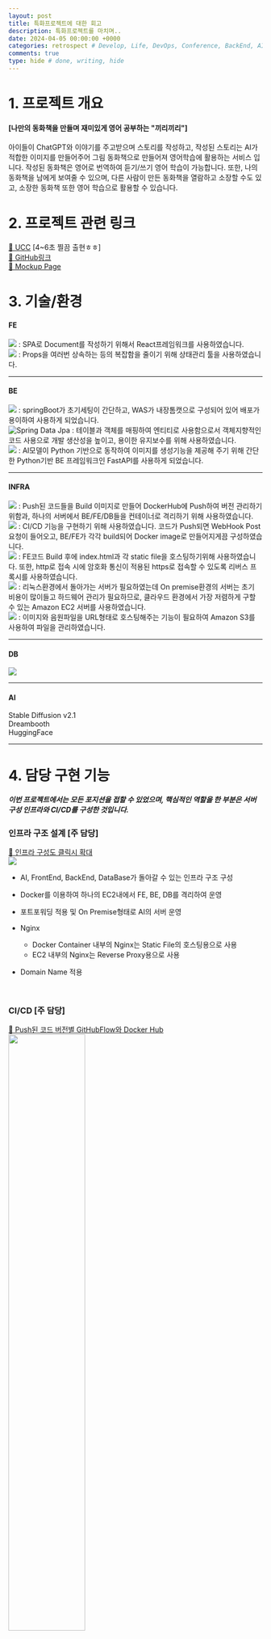 ```yaml
---
layout: post
title: 특화프로젝트에 대한 회고
description: 특화프로젝트를 마치며..
date: 2024-04-05 00:00:00 +0000
categories: retrospect # Develop, Life, DevOps, Conference, BackEnd, AI, Etc, retrospect
comments: true
type: hide # done, writing, hide
---
```


# 1. 프로젝트 개요

#### [나만의 동화책을 만들며 재미있게 영어 공부하는 "끼리끼리"]

아이들이 ChatGPT와 이야기를 주고받으며 스토리를 작성하고, 작성된 스토리는 AI가 적합한 이미지를 만들어주어 그림 동화책으로 만들어져 영어학습에 활용하는 서비스 입니다.
작성된 동화책은 영어로 번역하여 듣기/쓰기 영어 학습이 가능합니다.
또한, 나의 동화책을 남에게 보여줄 수 있으며, 다른 사람이 만든 동화책을 열람하고 소장할 수도 있고, 소장한 동화책 또한 영어 학습으로 활용할 수 있습니다.

# 2. 프로젝트 관련 링크

[🔗 UCC](https://www.youtube.com/watch?v=Jt_GDWPBpAs) [4~6초 찔끔 출현ㅎㅎ]  
[🔗 GitHub링크](https://github.com/koreamarin/kkirikkiri)  
[🔗 Mockup Page](https://www.figma.com/file/kMEacEeHDkMxz6z7cG7wH7/%EB%81%BC%EB%A6%AC%EB%81%BC%EB%A6%AC?type=design&node-id=0%3A1&mode=design&t=Jis4LdeesTKbje2i-1)

# 3. 기술/환경

#### **FE**

<img src="https://img.shields.io/badge/React-61DAFB?style=for-the-badge&logo=React&logoColor=white"> : SPA로 Document를 작성하기 위해서 React프레임워크를 사용하였습니다.
<br>
<img src="https://img.shields.io/badge/Zustand-FF9900?style=for-the-badge&logo=Zustand&logoColor=orange"> : Props을 여러번 상속하는 등의 복잡함을 줄이기 위해 상태관리 툴을 사용하였습니다.

---

#### **BE**

<img src="https://img.shields.io/badge/SpringBoot-6DB33F?style=for-the-badge&logo=SpringBoot&logoColor=white"> : springBoot가 초기세팅이 간단하고, WAS가 내장톰캣으로 구성되어 있어 배포가 용이하여 사용하게 되었습니다.  
![Spring Data Jpa](https://img.shields.io/badge/spring%20data%20jpa-green?style=for-the-badge&logoColor=white) : 테이블과 객체를 매핑하여 엔티티로 사용함으로서 객체지향적인 코드 사용으로 개발 생산성을 높이고, 용이한 유지보수를 위해 사용하였습니다.
<br>
<img src="https://img.shields.io/badge/fastapi-009688?style=for-the-badge&logo=fastapi&logoColor=white"> : AI모델이 Python 기반으로 동작하여 이미지를 생성기능을 제공해 주기 위해 간단한 Python기반 BE 프레임워크인 FastAPI를 사용하게 되었습니다.

---

#### **INFRA**

<img src="https://img.shields.io/badge/Docker-2496ED?style=for-the-badge&logo=Docker&logoColor=white"> : Push된 코드들을 Build 이미지로 만들어 DockerHub에 Push하여 버전 관리하기 위함과, 하나의 서버에서 BE/FE/DB들을 컨테이너로 격리하기 위해 사용하였습니다.
<br><img src="https://img.shields.io/badge/Jenkins-D24939?style=for-the-badge&logo=Jenkins&logoColor=white"> : CI/CD 기능을 구현하기 위해 사용하였습니다. 코드가 Push되면 WebHook Post요청이 들어오고, BE/FE가 각각 build되어 Docker image로 만들어지게끔 구성하였습니다.
<br>
<img src="https://img.shields.io/badge/nginx-009639?style=for-the-badge&logo=nginx&logoColor=white"> : FE코드 Build 후에 index.html과 각 static file을 호스팅하기위해 사용하였습니다. 또한, http로 접속 시에 암호화 통신이 적용된 https로 접속할 수 있도록 리버스 프록시를 사용하였습니다.
<br>
<img src="https://img.shields.io/badge/amazon_ec2-FF9900?style=for-the-badge&logo=amazonec2&logoColor=white"> : 리눅스환경에서 돌아가는 서버가 필요하였는데 On premise환경의 서버는 초기 비용이 많이들고 하드웨어 관리가 필요하므로, 클라우드 환경에서 가장 저렴하게 구할 수 있는 Amazon EC2 서버를 사용하였습니다.
<br>
<img src="https://img.shields.io/badge/amazon_s3-569A31?style=for-the-badge&logo=amazons3&logoColor=white"> : 이미지와 음원파일을 URL형태로 호스팅해주는 기능이 필요하여 Amazon S3를 사용하여 파일을 관리하였습니다.
<br>

---

#### **DB**

<img src="https://img.shields.io/badge/MariaDB-003545?style=for-the-badge&logo=MariaDB&logoColor=white">

---

#### **AI**

Stable Diffusion v2.1  
Dreambooth  
HuggingFace

---

# 4. 담당 구현 기능

##### 이번 프로젝트에서는 모든 포지션을 접할 수 있었으며, 핵심적인 역할을 한 부분은 서버구성 인프라와 CI/CD를 구성한 것입니다.

### 인프라 구조 설계 [주 담당]

<a href="/image/특화프로젝트CICD구성.png" target="_blank">🔗 인프라 구성도 클릭시 확대 <br><img src="/image/특화프로젝트CICD구성.png"/></a>

- AI, FrontEnd, BackEnd, DataBase가 돌아갈 수 있는 인프라 구조 구성
  <br>
- Docker를 이용하여 하나의 EC2내에서 FE, BE, DB를 격리하여 운영
  <br>
- 포트포워딩 적용 및 On Premise형태로 AI의 서버 운영
  <br>
- Nginx
  - Docker Container 내부의 Nginx는 Static File의 호스팅용으로 사용
  - EC2 내부의 Nginx는 Reverse Proxy용으로 사용
    <br>
- Domain Name 적용

  <br>

### CI/CD [주 담당]

<a href="/image/CICD_image기록%20구성도.png" target="_blank">🔗 Push된 코드 버전별 GitHubFlow와 Docker Hub <br><img src="/image/CICD_image기록%20구성도.png" width="55%"/></a>

- **Jenkins**를 이용하여 BE와 FE의 지속 통합/배포 환경 구성
  <br>
- GitLab에서 Jenkins로 WebHook 연결
  <br>
- BE와 FE용 PipeLine 작성
  <br>
- BE와 FE용 DockerFile 작성
  <br>

### BackEnd

- #### Bookshelves 도메인

  - Bookshelves 전체 조회 API 오류 수정 : 썸네일 imageURL와 Summery가 반환되지 않는 오류 수정
  - Bookshelves에 Story 추가 API 개발 : 다른 유저가 작성한 Story를 내 책장에 넣는 기능 추가
  - Bookshelevs에서 다른 유저의 Story 제거 API 개발
    <br><br>

- #### Library 도메인

  - Library 조회, 검색, 필터 기능 개발 : GET요청 방식으로 Library를 조회, QueryString으로 검색 및 필터기능 추가
    <br><br>

- #### Story 도메인

  - Story 상세 조회 API 오류 수정 : Summery와 create_date Column 추가 및 API에서 조회기능 추가
  - Story 전체 조회 API 오류 수정 : 작가명이 나오지 않는 오류 수정 및 각 Story의 첫번째 이미지 반환기능 추가
    <br>

### FrontEnd

- #### 회원가입 페이지

  - 아이디/닉네임 중복 체크 API 기능
  - 비밀번호 유효성 검사 기능
    <br><br>

- #### 마이 페이지

  - 초기 유저데이터 삽입
  - 비밀번호 유효성 검사 기능
  - 유저정보 변경 API 추가
  - 회원 탈퇴 API 추가
    <br><br>

- #### 책장 페이지
  - 내가 쓴 스토리북 / 다른 유저가 쓴 스토리북 책장에서 삭제 기능 추가
    <br><br>
- #### 학습 페이지

  - 학습 페이지 글자인식(MyScript API) 기능 추가
  - 글자인식 시 특수문자, 대소문자, 띄어쓰기 구분없이 인식하는 기능 추가
  - 스토리 페이지별 조회 API 기능 추가
  - 쓰기 학습 시에 필요한 단어 Random Block 기능 및 정답 처리 시 Block 제거 기능 개발
  - 학습과정기록 API 추가

# 5. 잘한점(Keep)

### 기술적인 점

- #### 서버 인프라 구성
  - 첫 인프라 구성이었고, 인프라에 대해 공부하며 [🔗 프론트와 백엔드의 배포과정](/devops/2024/04/11/리눅스에-SprintBoot,-React-배포하기/)에 대해 이해할 수 있었습니다.
  - 하나의 EC2내에서 FE, BE, DB가 돌아가야 했기에 Docker Container로 격리하였고, 응답속도를 조금이라도 빠르게 하기 위해서 DB 컨테이너와 BackEnd 컨테이너간의 외부 네트워크망을 거치지 않도록 통신 경로에 대해 고민하여 구성하였습니다.
  - AI의 서버는 On Premise로 구성하였습니다. AI 모델의 Running을 위해 Cuda라는 프로그램 설치가 필요한데, 리눅스환경에 Cuda를 설치함에 어려움이 있었고, 개발 시간이 많지않아 개인컴퓨터 Windows OS에 모델을 Running시킨 후 포트포워딩하여 On Premise환경으로 운영하였습니다.
    <br><br>
- #### [🔗 CI/CD](/devops/2024/04/07/JENKINS와-CICD구성과정-내용정리/)
  - Jenkins와 Docker 이미지, 컨테이너에 대해 깊게 경험할 수 있었습니다.
  - Jenkins가 Webhook이 발동하여 코드를 pull하면, 코드를 빌드하고, 빌드 파일이 나오면 docker image로 만들어서 docker Hub에 Push하는 방식을 사용하여 각 개발된 코드를 Push할 때마다 당시의 코드들이 docker hub에 이미지로 남아 버전별로 이미지를 관리할 수 있게 하였습니다.
    <br><br>
- #### Jenkins의 Node.js 플러그인 버전충돌 이슈 대응
  - Jenkins과 Node.js 플러그인이 서로 버전충돌이 있어서 Node.js 플러그인이 설치되지 않는 이슈가 있었습니다.
  - 이를 해결하기 위하여 Docker Image에서 node.js를 base image로 한 후, 프론트 코드를 빌드 하고, 이미지 내에 Nginx를 설치하여 Nginx로 index.html을 호스팅하는 방식을 사용하여 FE코드를 Build 및 배포할 수 있었습니다.
    <br><br>
- #### [🔗 Nginx](/devops/2024/04/09/Nginx-리눅스-설치-및-사용법/)
  - Docker Container 내부의 Nginx는 Static File의 호스팅용으로 사용하였습니다.
  - EC2 내부의 Nginx는 Reverse Proxy용으로 사용하여 static File(Document)를 반환하는 Path와 API에 접근하는 Path를 나누어 리버스프록시를 적용하였습니다.
    <br><br>
- #### SSL 인증서 적용
  - CertBot을 이용하여 SSL 인증서를 적용함으로서 Plain Text형태로 통신하는것이 아닌, 암호 형태로 통신을 진행할 수 있도록 하였습니다.
    <br><br>
- #### [🔗 DNS 적용](</devops/2024/04/10/DNS-설정-방법-(Name-Server,-가비아)/>)
  - 가비아에서 Domain Name을 구매하고 가비아에서 제공하는 Name Server에 EC2 IP를 등록하여 Domain Name으로 접근할 수 있도록 하였습니다.
  - 의미없는 숫자로된 IP로 접근하는 것보다 Domain Name을 사용하면 사용자들이 쉽게 기억할 수 있기에 Domain Name을 사용하였습니다.

### 비기술적인 점

- #### [🔗 GitHub Flow](/git/2024/01/12/GitFlow&GitHubFlow/)와 [🔗 커밋컨벤션](/git/2024/01/11/커밋컨벤션/)
  - 이번 팀은 gitHub Flow가 잘 나오도록 노력하였습니다.
  - master Branch와 개발용으로 쓰일 Be_develop 브랜치, FE_develop브랜치, AI_develop 브랜치, 총 3개의 개발용 Branch를 만들었으며, 기능구현을 할 때에는 각 Branch에서 분기하여 Feature 브랜치를 따로 만들어 기능개발을 한 후, 푸쉬하는 방식으로 개발을 진행하였습니다.
  - Push를 할 때에는 Commit message의 Header에 어떤 기능을 구현하였는지 기록을 남기었습니다.
    <br><br>

# 6. 개선할 점, 시도해볼 점(Try)

#### 시도해볼 점

- 쿠버네티스 사용
  - 무중단 배포 : 다음 기회에는 쿠버네티스를 이용하여 무중단 배포를 서비스하고 싶습니다.
  - 로드밸런서 : 클라이언트의 트래픽을 부하가 많지 않은 서버나 컨테이너로 분산시키기 위해서 로드밸런서를 사용해보고 싶습니다.
  - 오토스케일링 : 트래픽이 높아질 시 자동으로 리소스 확장을 위해 오토스케일링을 적용해보고 싶습니다.
    <br><br>
- 여러대의 EC2 운용 : 이번 프로젝트에서는 한대의 EC2에서 컨테이너로 환경을 독립적으로 만들어 백과 프론트를 구성하였는데, 다음번에는 EC2를 여러대 사용하여 리버스프록시 서버, 백엔드 서버, 프론트 서버, DB용 서버 등으로 나눠 실제 환경과 조금이라도 유사한 환경을 구축하고 싶습니다.
  <br><br>
- dockerCompose 사용 : dockerCompose를 이용하여 서버증축을 위한 코드 작성이나, 여러대의 컨테이너 관리, 여러개의 이미지 빌드 등, 여러개의 컨테이너, 이미지를 컨트롤 하는 능력을 갖추고 싶습니다.

#### 개선할 점

- 막히는 부분은 주변사람들에게 공유하기
  - jenkins LTS 버전 Plugin 미설치 이슈
    - Jenkins LTS 버전에서 많은 플러그인들이 설치되지 않았습니다. 버전이 바뀌면서 버전충돌 문제로 추측됩니다.
    - 제가 잘못 설치했거니 하며 여러번 다시 설치해보았고, 같은 증상이 반복되었습니다.
    - 하루 뒤에 동료를 통해 LTS버전이 이상하니 latest버전으로 설치하라고 하여서 그렇게 하니 잘 동작이 되었습니다.
      <br><br>
  - node.js 플러그인 미설치 이슈
    - Node.js 플러그인이 이상하게도 설치가 되지 않았습니다.(Jenkins와의 버전문제로 추측됨)
    - 이번에도 저의 잘못이거니 하며 jenkins의 버전을 바꿔가며 계속 설치를 시도해 보았으나 잘 되지 않았습니다.
    - Node.js 플러그인 설치를 위한 많은 시도들이 실패하였고 아는 분에게 2달전에는 됐었지만 지금은 jenkins와 node.js가 지금 호환이 안되는 것 같다는 말을 듣게 되어 다른 방안을 시도하여 해결하였습니다.
      <br><br>
  - 위 2번의 경험을 통해 막히는 부분은 너무 혼자 해결하기 위해서 앓지말고, 주변사람들에게 빠르게 도움을 받는것도 도움이 될 수 있다고 생각하게 되었습니다.
    <br><br>
- 리버스 프록시
  - 리버스 프록시를 적용하여 EC2의 Domain Name으로 접근하는 URL들은 가비아에서 구매한 도메인 네임으로 리버스 프록시를 하지 못하여 다음에 적용하고 싶습니다.

# 7. 프로젝트를 통해 배운점/느낀점

- CI/CD와 배포과정, 인프라 구성을 깊게 경험할 수 있었습니다
- 젠킨스와 Docker에 대한 개념을 가지고 있는 상태여서 쉽게 보았으나 구현과정은 결코 쉽지 않았습니다.
- 인프라 구성과 CI/CD, AI모델을 실행하기 위해 onPremise까지 인프라구성과 CI/CD를 진행한 기간은 총 16일이였습니다.
- 첫 경험치고는 빠르게 구성한 축에 속하는 것 같지만 환경구축은 에러메세지가 다 나오는 IDE환경에서의 개발과는 다르게 정말 어려운 점이 많았습니다.
- 언젠가 DevOps 직무를 맡아보고싶은데, 그때에는 지금 경험하였던 pipeLine 작성법과 dockerfile 작성법 등의 지식이 많은 도움이 될 것이라고 느꼈습니다.
